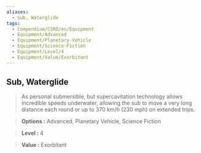 ```yaml
---
aliases:
  - Sub, Waterglide
tags:
  - Compendium/CSRD/en/Equipment
  - Equipment/Advanced
  - Equipment/Planetary-Vehicle
  - Equipment/Science-Fiction
  - Equipment/Level/4
  - Equipment/Value/Exorbitant
---
```

    
      
## Sub, Waterglide      
      
>As personal submersible, but supercavitation technology allows incredible speeds underwater, allowing the sub to move a very long distance each round or up to 370 km/h (230 mph) on extended trips.      
> **Options :** Advanced, Planetary Vehicle, Science Fiction      
> **Level :** 4      
> **Value :** Exorbitant